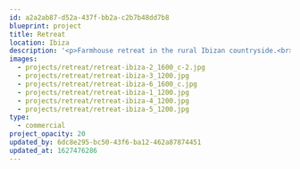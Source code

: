 ```yaml
---
id: a2a2ab87-d52a-437f-bb2a-c2b7b48dd7b8
blueprint: project
title: Retreat
location: Ibiza
description: '<p>Farmhouse retreat in the rural Ibizan countryside.<br></p><p>Photography by: michael whelan<br></p><p></p>'
images:
  - projects/retreat/retreat-ibiza-2_1600_c-2.jpg
  - projects/retreat/retreat-ibiza-3_1200.jpg
  - projects/retreat/retreat-ibiza-6_1600_c.jpg
  - projects/retreat/retreat-ibiza-1_1200.jpg
  - projects/retreat/retreat-ibiza-4_1200.jpg
  - projects/retreat/retreat-ibiza-5_1200.jpg
type:
  - commercial
project_opacity: 20
updated_by: 6dc8e295-bc50-43f6-ba12-462a87874451
updated_at: 1627476286
---
```

